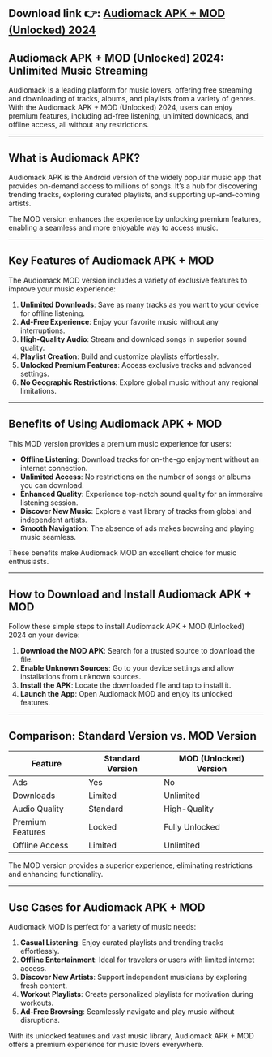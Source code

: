 ## **Download link 👉: [Audiomack APK + MOD (Unlocked) 2024](https://tinyurl.com/33pvbec6)**

## Audiomack APK + MOD (Unlocked) 2024: Unlimited Music Streaming  

Audiomack is a leading platform for music lovers, offering free streaming and downloading of tracks, albums, and playlists from a variety of genres. With the Audiomack APK + MOD (Unlocked) 2024, users can enjoy premium features, including ad-free listening, unlimited downloads, and offline access, all without any restrictions.  

---

## What is Audiomack APK?  

Audiomack APK is the Android version of the widely popular music app that provides on-demand access to millions of songs. It’s a hub for discovering trending tracks, exploring curated playlists, and supporting up-and-coming artists.  

The MOD version enhances the experience by unlocking premium features, enabling a seamless and more enjoyable way to access music.  

---

## Key Features of Audiomack APK + MOD  

The Audiomack MOD version includes a variety of exclusive features to improve your music experience:  

1. **Unlimited Downloads**: Save as many tracks as you want to your device for offline listening.  
2. **Ad-Free Experience**: Enjoy your favorite music without any interruptions.  
3. **High-Quality Audio**: Stream and download songs in superior sound quality.  
4. **Playlist Creation**: Build and customize playlists effortlessly.  
5. **Unlocked Premium Features**: Access exclusive tracks and advanced settings.  
6. **No Geographic Restrictions**: Explore global music without any regional limitations.  

---

## Benefits of Using Audiomack APK + MOD  

This MOD version provides a premium music experience for users:  

- **Offline Listening**: Download tracks for on-the-go enjoyment without an internet connection.  
- **Unlimited Access**: No restrictions on the number of songs or albums you can download.  
- **Enhanced Quality**: Experience top-notch sound quality for an immersive listening session.  
- **Discover New Music**: Explore a vast library of tracks from global and independent artists.  
- **Smooth Navigation**: The absence of ads makes browsing and playing music seamless.  

These benefits make Audiomack MOD an excellent choice for music enthusiasts.  

---

## How to Download and Install Audiomack APK + MOD  

Follow these simple steps to install Audiomack APK + MOD (Unlocked) 2024 on your device:  

1. **Download the MOD APK**: Search for a trusted source to download the file.  
2. **Enable Unknown Sources**: Go to your device settings and allow installations from unknown sources.  
3. **Install the APK**: Locate the downloaded file and tap to install it.  
4. **Launch the App**: Open Audiomack MOD and enjoy its unlocked features.  
  

---

## Comparison: Standard Version vs. MOD Version  

| Feature                  | Standard Version       | MOD (Unlocked) Version           |  
|--------------------------|------------------------|-----------------------------------|  
| Ads                      | Yes                   | No                                |  
| Downloads                | Limited               | Unlimited                         |  
| Audio Quality            | Standard              | High-Quality                      |  
| Premium Features         | Locked                | Fully Unlocked                    |  
| Offline Access           | Limited               | Unlimited                         |  

The MOD version provides a superior experience, eliminating restrictions and enhancing functionality.  

---

## Use Cases for Audiomack APK + MOD  

Audiomack MOD is perfect for a variety of music needs:  

1. **Casual Listening**: Enjoy curated playlists and trending tracks effortlessly.  
2. **Offline Entertainment**: Ideal for travelers or users with limited internet access.  
3. **Discover New Artists**: Support independent musicians by exploring fresh content.  
4. **Workout Playlists**: Create personalized playlists for motivation during workouts.  
5. **Ad-Free Browsing**: Seamlessly navigate and play music without disruptions.  

With its unlocked features and vast music library, Audiomack APK + MOD offers a premium experience for music lovers everywhere.  
